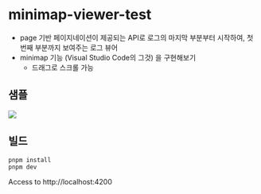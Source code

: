 # minimap-viewer-test

* page 기반 페이지네이션이 제공되는 API로 로그의 마지막 부분부터 시작하여, 첫 번째 부분까지 보여주는 로그 뷰어
* minimap 기능 (Visual Studio Code의 그것) 을 구현해보기
  * 드래그로 스크롤 가능

## 샘플
![](docs/sample.gif)

## 빌드

```
pnpm install
pnpm dev
```

Access to http://localhost:4200